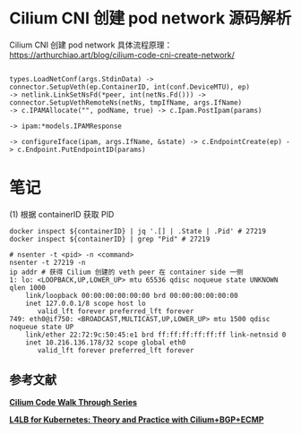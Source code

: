 

# Cilium CNI 创建 pod network 源码解析
Cilium CNI 创建 pod network 具体流程原理：https://arthurchiao.art/blog/cilium-code-cni-create-network/


```

types.LoadNetConf(args.StdinData) -> connector.SetupVeth(ep.ContainerID, int(conf.DeviceMTU), ep)
-> netlink.LinkSetNsFd(*peer, int(netNs.Fd())) -> connector.SetupVethRemoteNs(netNs, tmpIfName, args.IfName)
-> c.IPAMAllocate("", podName, true) -> c.Ipam.PostIpam(params) 

-> ipam:*models.IPAMResponse

-> configureIface(ipam, args.IfName, &state) -> c.EndpointCreate(ep) -> c.Endpoint.PutEndpointID(params)

```


# 笔记
(1) 根据 containerID 获取 PID
```shell
docker inspect ${containerID} | jq '.[] | .State | .Pid' # 27219
docker inspect ${containerID} | grep "Pid" # 27219

# nsenter -t <pid> -n <command>
nsenter -t 27219 -n
ip addr # 获得 Cilium 创建的 veth peer 在 container side 一侧
1: lo: <LOOPBACK,UP,LOWER_UP> mtu 65536 qdisc noqueue state UNKNOWN qlen 1000
    link/loopback 00:00:00:00:00:00 brd 00:00:00:00:00:00
    inet 127.0.0.1/8 scope host lo
       valid_lft forever preferred_lft forever
749: eth0@if750: <BROADCAST,MULTICAST,UP,LOWER_UP> mtu 1500 qdisc noqueue state UP
    link/ether 22:72:9c:50:45:e1 brd ff:ff:ff:ff:ff:ff link-netnsid 0
    inet 10.216.136.178/32 scope global eth0
       valid_lft forever preferred_lft forever
```


## 参考文献
**[Cilium Code Walk Through Series](http://arthurchiao.art/blog/cilium-code-series/)**

**[L4LB for Kubernetes: Theory and Practice with Cilium+BGP+ECMP](http://arthurchiao.art/blog/k8s-l4lb/)**
